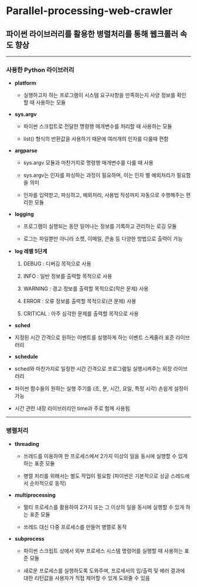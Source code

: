 # Parallel-processing-web-crawler
## 파이썬 라이브러리를 활용한 병렬처리를 통해 웹크롤러 속도 향상
---
### 사용한 Python 라이브러리

+ **platform**
 
  * 실행하고자 하는 프로그램이 시스템 요구사항을 만족하는지 사양 정보를 확인할 때 사용하는 모듈

+ **sys.argv**

  * 파이썬 스크립트로 전달한 명령행 매개변수를 처리할 때 사용하는 모듈
  
  * list() 형식의 반환값을 사용하기 때문에 여러개의 인자를 다룰때 편함
  
+ **argparse**

  * sys.argv 모듈과 마찬가지로 명령행 매개변수를 다룰 때 사용
  
  * sys.argv는 인자를 파싱하는 과정이 필요하며, 이는 인자 별 예외처리가 필요함을 의미
  
  * 인자를 입력받고, 파싱하고, 예외처리, 사용법 작성까지 자동으로 수행해주는 편리한 모듈 

+ **logging**

  * 프로그램이 실행되는 동안 일어나는 정보를 기록하고 관리하는 로깅 모듈
  
  * 로그는 파일뿐만 아니라 소켓, 이메일, 콘솔 등 다양한 방법으로 출력이 가능
  
+ **log 레벨 5단계**

  1. DEBUG : 디버깅 목적으로 사용
  
  2. INFO : 일반 정보를 출력할 목적으로 사용
  
  3. WARNING : 경고 정보를 출력할 목적으로(작은 문제) 사용
  
  4. ERROR : 오류 정보를 출력할 목적으로(큰 문제) 사용
  
  5. CRITICAL : 아주 심각한 문제를 출력할 목적으로 사용 
  
+ **sched**
 
 * 지정된 시간 간격으로 원하는 이벤트를 실행하게 하는 이벤트 스케줄러 표준 라이브러리
  
+ **schedule**

 * sched와 마찬가지로 일정한 시간 간격으로 프로그램일 실행시켜주는 외장 라이브러리
 
 * 파이썬 함수들의 원하는 실행 주기를 (초, 분, 시간, 요일, 특정 시각) 손쉽게 설정이 가능
 
 * 시간 관련 내장 라이브러리인 time과 주로 함께 사용됨
 
---
### 병렬처리

+ **threading**
 
  * 쓰레드를 이용하여 한 프로세스에서 2가지 이상의 일을 동시에 실행할 수 있게 하는 표준 모듈
 
  * 병렬 처리를 위해서는 별도 작업이 필요함 (파이썬은 기본적으로 싱글 스레드에서 순차적으로 동작)
 
+ **multiprocessing**

  * 멀티 프로세스를 활용하여 2가지 또는 그 이상의 일을 동시에 실행할 수 있게 하는 표준 모듈
 
  * 쓰레드 대신 다중 프로세스를 만들어 병렬로 동작

+ **subprocess** 
 
  * 파이썬 스크립트 상에서 외부 프로세스 시스템 명령어를 실행할 때 사용하는 표준 모듈
 
  * 새로운 프로세스를 실행하도록 도와주며, 프로세서의 입/출력 및 에러 결과에 대한 리턴값을 사용자가 직접 제어할 수 있게 도와줄 수 있음 
